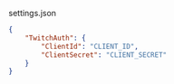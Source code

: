 ﻿settings.json
```json
{
    "TwitchAuth": {
        "ClientId": "CLIENT_ID",
        "ClientSecret": "CLIENT_SECRET"
    }
}
```
